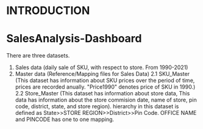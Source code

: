 # INTRODUCTION



# SalesAnalysis-Dashboard

There are three datasets.
1. Sales data (daily sale of SKU, with respect to store. From 1990-2021)
2. Master data (Reference/Mapping files for Sales Data)
2.1 SKU_Master (This dataset has information about SKU prices over the period of time, prices are recorded anually. "Price1990" denotes price of SKU in 1990.)
2.2 Store_Master (This dataset has information about store data, This data has information about the store commision date, name of store, pin code, district, state, and store region). hierarchy in this dataset is defined as State>>STORE REGION>>District>>Pin Code. OFFICE NAME and PINCODE has one to one mapping.



